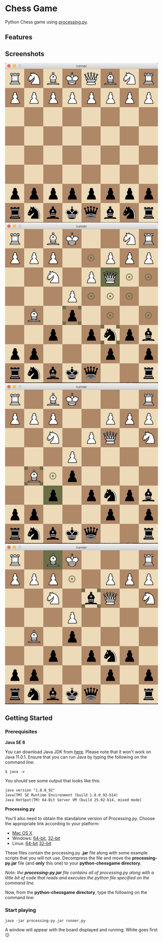 # Chess Game

Python Chess game using [processing.py](https://py.processing.org/).

## Features

## Screenshots

![](screenshots/sc_01.png)
![](screenshots/sc_02.png)
![](screenshots/sc_03.png)
![](screenshots/sc_04.png)

## Getting Started

### Prerequisites

**Java SE 8**

You can download Java JDK from [here](https://www.oracle.com/technetwork/java/javase/downloads/index.html). Please note that it won't work on Java 11.0.1. Ensure that you can run Java by typing the following on the command line:

```
$ java -v
```

You should see some output that looks like this:

```
java version "1.8.0_92"
Java(TM) SE Runtime Environment (build 1.8.0_92-b14)
Java HotSpot(TM) 64-Bit Server VM (build 25.92-b14, mixed mode)
```
**Processing.py**

You'll also need to obtain the standalone version of Processing.py. Choose the appropriate link according to your platform:

* [Mac OS X](http://py.processing.org/processing.py-macosx.tgz)
* Windows: [64-bit](http://py.processing.org/processing.py-windows64.zip), [32-bit](http://py.processing.org/processing.py-windows32.zip)
* Linux: [64-bit](http://py.processing.org/processing.py-linux64.tgz) [32-bit](http://py.processing.org/processing.py-linux32.tgz)

These files contain the processing.py **.jar** file along with some example scripts that you will not use. Decompress the file and move the **processing-py.jar** file (and **only** this one) to your **python-chessgame directory**. 

*Note: the **processing-py.jar** file contains all of processing.py along with a little bit of code that reads and executes the python file specified on the command line.*

Now, from the **python-chessgame directory**, type the following on the command line:

### Start playing

```
java -jar processing-py.jar runner.py
```

A window will appear with the board displayed and running. White goes first :wink:
